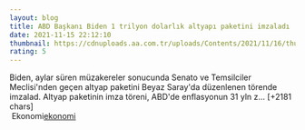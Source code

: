 ```yaml
--- 
layout: blog
title: ABD Başkanı Biden 1 trilyon dolarlık altyapı paketini imzaladı
date: 2021-11-15 22:12:10
thumbnail: https://cdnuploads.aa.com.tr/uploads/Contents/2021/11/16/thumbs_b_c_8c522c2716fdbc53379f6220a3be3efd.jpg
rating: 5
---
```

Biden, aylar süren müzakereler sonucunda Senato ve Temsilciler Meclisi'nden geçen altyap paketini Beyaz Saray'da düzenlenen törende imzalad.
Altyap paketinin imza töreni, ABD'de enflasyonun 31 yln z… [+2181 chars]</br>&nbsp;Ekonomi<a href="Ekonomi">ekonomi</a>
